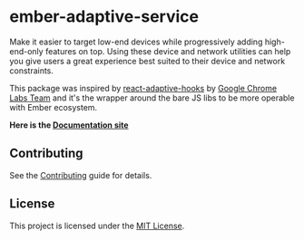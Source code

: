 ember-adaptive-service
==============================================================================

Make it easier to target low-end devices while progressively adding high-end-only features on top. 
Using these device and network utilities can help you give users a great experience best suited to their device and network constraints.

This package was inspired by [react-adaptive-hooks](https://github.com/GoogleChromeLabs/react-adaptive-hooks/) by 
[Google Chrome Labs Team](https://github.com/GoogleChromeLabs) and it's the wrapper around the bare JS libs to be more operable with Ember ecosystem.

**Here is the [Documentation site](https://ember-adaptive-service.netlify.com/)**

Contributing
------------------------------------------------------------------------------

See the [Contributing](CONTRIBUTING.md) guide for details.


License
------------------------------------------------------------------------------

This project is licensed under the [MIT License](LICENSE.md).
